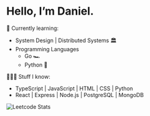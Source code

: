 # Hello, I’m Daniel.
🧠 Currently learning:
- System Design | Distributed Systems 🏛️
- Programming Languages
  - Go 🏎️
  - Python 🐍

👨🏻‍💻 Stuff I know:
- TypeScript | JavaScript | HTML | CSS | Python
- React | Express | Node.js | PostgreSQL | MongoDB

![Leetcode Stats](https://leetcard.jacoblin.cool/djsong15?ext=heatmap)
